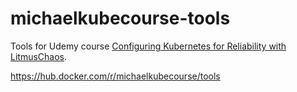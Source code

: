 # michaelkubecourse-tools
Tools for Udemy course [Configuring Kubernetes for Reliability with LitmusChaos](https://www.udemy.com/course/configuring-kubernetes-for-reliability-with-litmuschaos/).

https://hub.docker.com/r/michaelkubecourse/tools
